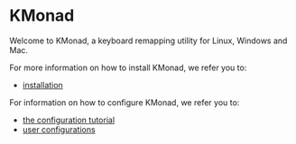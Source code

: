 # KMonad

Welcome to KMonad, a keyboard remapping utility for Linux, Windows and Mac.

For more information on how to install KMonad, we refer you to:
- [installation](doc/installation.md)

For information on how to configure KMonad, we refer you to:
- [the configuration tutorial](keymap/tutorial.md)
- [user configurations](keymap/user)




